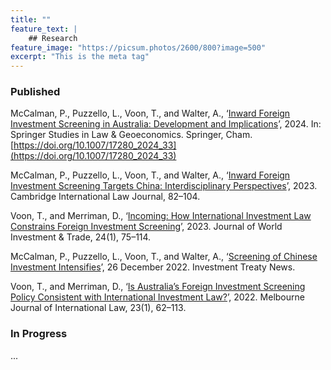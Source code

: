 ```yaml
---
title: ""
feature_text: |
    ## Research
feature_image: "https://picsum.photos/2600/800?image=500"
excerpt: "This is the meta tag"
---
```


### Published

McCalman, P., Puzzello, L., Voon, T., and Walter, A., ‘[Inward Foreign Investment Screening in Australia: Development and Implications](https://ssrn.com/abstract=4290115)’, 2024.  In: Springer Studies in Law & Geoeconomics. Springer, Cham. [https://doi.org/10.1007/17280_2024_33](https://doi.org/10.1007/17280_2024_33)

McCalman, P., Puzzello, L., Voon, T., and Walter, A., ‘[Inward Foreign Investment Screening Targets China: Interdisciplinary Perspectives](https://www.elgaronline.com/view/journals/cilj/12/1/article-p82.xml)’, 2023. Cambridge International Law Journal, 82–104.

Voon, T., and Merriman, D., ‘[Incoming: How International Investment Law Constrains Foreign Investment Screening](https://brill.com/view/journals/jwit/aop/article-10.1163-22119000-12340253)’, 2023. Journal of World Investment & Trade, 24(1), 75–114.

McCalman, P., Puzzello, L., Voon, T., and Walter, A., ‘[Screening of Chinese Investment Intensifies](https://www.iisd.org/itn/en/2022/12/26/screening-of-chinese-investments-intensifies1-phillip-mccalman-laura-puzzello-tania-voon-andrew-walter/)’, 26 December 2022. Investment Treaty News.

Voon, T., and Merriman, D., ‘[Is Australia’s Foreign Investment Screening Policy Consistent with International Investment Law?](https://law.unimelb.edu.au/__data/assets/pdf_file/0006/4274565/Voon-and-Merriman-Advance-Copy.pdf)’, 2022. Melbourne Journal of International Law,  23(1),  62–113.

### In Progress

...

